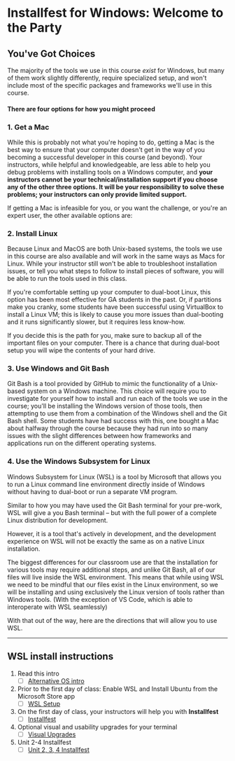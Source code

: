 # Installfest for Windows: Welcome to the Party

## You've Got Choices

The majority of the tools we use in this course *exist* for Windows, but many of them work slightly differently, require specialized setup, and won't include most of the specific packages and frameworks we'll use in this course.

#### There are four options for how you might proceed

### 1. Get a Mac

While this is probably not what you're hoping to do, getting a Mac is the best way to ensure that your computer doesn't get in the way of you becoming a successful developer in this course (and beyond). Your instructors, while helpful and knowledgeable,  are less able to help you debug problems with installing tools on a Windows computer, and **your instructors cannot be your technical/installation support if you choose any of the other three options. It will be your responsibility to solve these problems; your instructors can only provide limited support.**

If getting a Mac is infeasible for you, or you want the challenge, or you're an expert user, the other available options are:

### 2. Install Linux

Because Linux and MacOS are both Unix-based systems, the tools we use in this course are also available and will work in the same ways as Macs for Linux. While your instructor still won't be able to troubleshoot installation issues, or tell you what steps to follow to install pieces of software, you will be able to run the tools used in this class.

If you're comfortable setting up your computer to dual-boot Linux, this option has been most effective for GA students in the past. Or, if partitions make you cranky, some students have been successful using VirtualBox to install a Linux VM; this is likely to cause you more issues than dual-booting and it runs significantly slower, but it requires less know-how.

If you decide this is the path for you, make sure to backup all of the important files on your computer. There is a chance that during dual-boot setup you will wipe the contents of your hard drive.

### 3. Use Windows and Git Bash

Git Bash is a tool provided by GitHub to mimic the functionality of a Unix-based system on a Windows machine. This choice will require you to investigate for yourself how to install and run each of the tools we use in the course; you'll be installing the Windows version of those tools, then attempting to use them from a combination of the Windows shell and the Git Bash shell. Some students have had success with this, one bought a Mac about halfway through the course because they had run into so many issues with the slight differences between how frameworks and applications run on the different operating systems.

### 4. Use the Windows Subsystem for Linux
Windows Subsystem for Linux (WSL) is a tool by Microsoft that allows you to run a Linux command line environment directly inside of Windows without having to dual-boot or run a separate VM program.

Similar to how you may have used the Git Bash terminal for your pre-work, WSL will give a you Bash terminal – but with the full power of a complete Linux distribution for development.

However, it is a tool that's actively in development, and the development experience on WSL will not be exactly the same as on a native Linux installation.

The biggest differences for our classroom use are that the installation for various tools may require additional steps, and unlike Git Bash, all of our files will live inside the WSL environment. This means that while using WSL we need to be mindful that our files exist in the Linux environment, so we will be installing and using exclusively the Linux version of tools rather than Windows tools. (With the exception of VS Code, which is able to interoperate with WSL seamlessly)

With that out of the way, here are the directions that will allow you to use WSL.

<hr />

## WSL install instructions
1. Read this intro
    * [ ] [Alternative OS intro](./README.md)  
2. Prior to the first day of class: Enable WSL and Install Ubuntu from the Microsoft Store app
    * [ ] [WSL Setup](./wsl-setup.md)
3. On the first day of class, your instructors will help you with **Installfest**
    * [ ] [Installfest](./wsl-installfest.md)
4. Optional visual and usability upgrades for your terminal
    * [ ] [Visual Upgrades](./upgrades.md)
5. Unit 2-4 Installfest
    * [ ] [Unit 2, 3, 4 Installfest](./wsl-unit234.md)